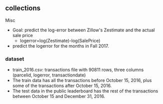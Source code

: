 ## collections


Misc
- Goal: predict the log-error between Zillow's Zestimate and the actual sale price
  - logerror=log(Zestimate)-log(SalePrice)
- predict the logerror for the months in Fall 2017.  

### dataset
* train_2016.csv: transactions file with 90811 rows, three columns (parcelid, logerror,	transactiondate)
* The train data has all the transactions before October 15, 2016, plus some of the transactions after October 15, 2016.
* The test data in the public leaderboard has the rest of the transactions between October 15 and December 31, 2016.


